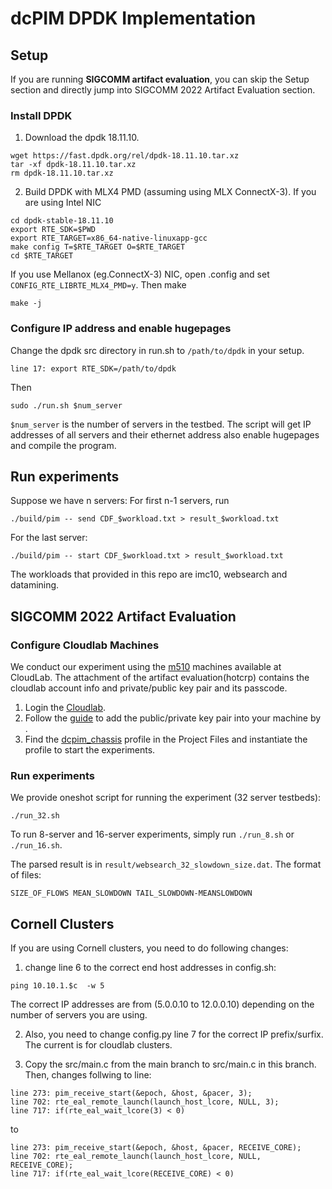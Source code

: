 # dcPIM DPDK Implementation

## Setup

If you are running **SIGCOMM artifact evaluation**, you can skip the Setup section and directly jump into SIGCOMM 2022 Artifact Evaluation section.
### Install DPDK

1. Download the dpdk 18.11.10.

```
wget https://fast.dpdk.org/rel/dpdk-18.11.10.tar.xz
tar -xf dpdk-18.11.10.tar.xz
rm dpdk-18.11.10.tar.xz
```

2. Build DPDK with MLX4 PMD (assuming using MLX ConnectX-3). If you are using Intel NIC

 ```
 cd dpdk-stable-18.11.10
 export RTE_SDK=$PWD
 export RTE_TARGET=x86_64-native-linuxapp-gcc
 make config T=$RTE_TARGET O=$RTE_TARGET
 cd $RTE_TARGET
 ```
 
 If you use Mellanox (eg.ConnectX-3) NIC, open .config and set `CONFIG_RTE_LIBRTE_MLX4_PMD=y`.
 Then make
 
 ```
 make -j
 ```
### Configure IP address and enable hugepages
Change the dpdk src directory in run.sh to `/path/to/dpdk` in your setup.

```
line 17: export RTE_SDK=/path/to/dpdk
```

Then

```
sudo ./run.sh $num_server
```

`$num_server` is the number of servers in the testbed. The script will get IP addresses of all servers and their ethernet address also enable hugepages and compile the program.

## Run experiments

Suppose we have n servers:
For first n-1 servers, run
```
./build/pim -- send CDF_$workload.txt > result_$workload.txt
```
For the last server:
```
./build/pim -- start CDF_$workload.txt > result_$workload.txt
```
The workloads that provided in this repo are imc10, websearch and datamining.

## SIGCOMM 2022 Artifact Evaluation

### Configure Cloudlab Machines
We conduct our experiment using the [m510](http://docs.cloudlab.us/hardware.html#%28part._cloudlab-utah%29) machines available at CloudLab.
The attachment of the artifact evaluation(hotcrp) contains the cloudlab account info and private/public key pair and its passcode.
1. Login the [Cloudlab](https://www.cloudlab.us).  
2. Follow the [guide](https://docs.github.com/en/authentication/connecting-to-github-with-ssh/generating-a-new-ssh-key-and-adding-it-to-the-ssh-agent#adding-your-ssh-key-to-the-ssh-agent) to add the public/private key pair into your machine by .
4. Find the [dcpim_chassis](https://www.cloudlab.us/p/ba9b05f3790cb9f88e84a10f480fb3193dd4d56c) profile in the Project Files and instantiate the profile to start the experiments.

### Run experiments

We provide oneshot script for running the experiment (32 server testbeds):
```
./run_32.sh
```
To run 8-server and 16-server experiments, simply run `./run_8.sh` or `./run_16.sh`.

The parsed result is in `result/websearch_32_slowdown_size.dat`. The format of files:
```
SIZE_OF_FLOWS MEAN_SLOWDOWN TAIL_SLOWDOWN-MEANSLOWDOWN 
```

## Cornell Clusters

If you are using Cornell clusters, you need to do following changes:

1. change line 6 to the correct end host addresses in config.sh:
```
ping 10.10.1.$c  -w 5
```
The correct IP addresses are from (5.0.0.10 to 12.0.0.10) depending on the number of servers you are using.

2. Also, you need to change config.py line 7 for the correct IP prefix/surfix. The current is for cloudlab clusters.

3. Copy the src/main.c from the main branch to src/main.c in this branch. Then, changes follwing to line:
```
line 273: pim_receive_start(&epoch, &host, &pacer, 3);
line 702: rte_eal_remote_launch(launch_host_lcore, NULL, 3); 
line 717: if(rte_eal_wait_lcore(3) < 0)
```
to 
```
line 273: pim_receive_start(&epoch, &host, &pacer, RECEIVE_CORE);
line 702: rte_eal_remote_launch(launch_host_lcore, NULL, RECEIVE_CORE); 
line 717: if(rte_eal_wait_lcore(RECEIVE_CORE) < 0)
```


